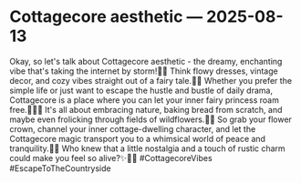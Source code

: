 # Cottagecore aesthetic — 2025-08-13

Okay, so let's talk about Cottagecore aesthetic - the dreamy, enchanting vibe that's taking the internet by storm!🌿✨ Think flowy dresses, vintage decor, and cozy vibes straight out of a fairy tale.🏡🌺 Whether you prefer the simple life or just want to escape the hustle and bustle of daily drama, Cottagecore is a place where you can let your inner fairy princess roam free.🧚‍♀️🌟 It's all about embracing nature, baking bread from scratch, and maybe even frolicking through fields of wildflowers.🌼🍃 So grab your flower crown, channel your inner cottage-dwelling character, and let the Cottagecore magic transport you to a whimsical world of peace and tranquility.🌾💫 Who knew that a little nostalgia and a touch of rustic charm could make you feel so alive?✨🌿🍂 #CottagecoreVibes #EscapeToTheCountryside